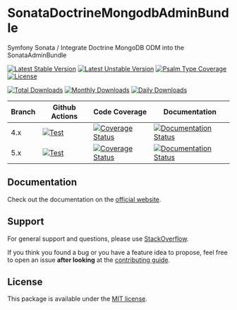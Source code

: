 <!--
DO NOT EDIT THIS FILE!

It's auto-generated by sonata-project/dev-kit package.
-->

# SonataDoctrineMongodbAdminBundle

Symfony Sonata / Integrate Doctrine MongoDB ODM into the SonataAdminBundle

[![Latest Stable Version](https://poser.pugx.org/sonata-project/doctrine-mongodb-admin-bundle/v/stable)](https://packagist.org/packages/sonata-project/doctrine-mongodb-admin-bundle)
[![Latest Unstable Version](https://poser.pugx.org/sonata-project/doctrine-mongodb-admin-bundle/v/unstable)](https://packagist.org/packages/sonata-project/doctrine-mongodb-admin-bundle)
[![Psalm Type Coverage][shepherd_stable_badge]][shepherd_stable_link]
[![License](https://poser.pugx.org/sonata-project/doctrine-mongodb-admin-bundle/license)](https://packagist.org/packages/sonata-project/doctrine-mongodb-admin-bundle)

[![Total Downloads](https://poser.pugx.org/sonata-project/doctrine-mongodb-admin-bundle/downloads)](https://packagist.org/packages/sonata-project/doctrine-mongodb-admin-bundle)
[![Monthly Downloads](https://poser.pugx.org/sonata-project/doctrine-mongodb-admin-bundle/d/monthly)](https://packagist.org/packages/sonata-project/doctrine-mongodb-admin-bundle)
[![Daily Downloads](https://poser.pugx.org/sonata-project/doctrine-mongodb-admin-bundle/d/daily)](https://packagist.org/packages/sonata-project/doctrine-mongodb-admin-bundle)

Branch | Github Actions | Code Coverage | Documentation |
------ | -------------- | ------------- | ------------- |
4.x | [![Test][test_stable_badge]][test_stable_link] | [![Coverage Status][coverage_stable_badge]][coverage_stable_link] | [![Documentation Status][documentation_stable_badge]][documentation_stable_link] |
5.x | [![Test][test_unstable_badge]][test_unstable_link] | [![Coverage Status][coverage_unstable_badge]][coverage_unstable_link] | [![Documentation Status][documentation_unstable_badge]][documentation_unstable_link] |

## Documentation

Check out the documentation on the [official website](https://docs.sonata-project.org/projects/SonataDoctrineMongoDBAdminBundle).

## Support

For general support and questions, please use [StackOverflow](http://stackoverflow.com/questions/tagged/sonata).

If you think you found a bug or you have a feature idea to propose, feel free to open an issue
**after looking** at the [contributing guide](CONTRIBUTING.md).

## License

This package is available under the [MIT license](LICENSE).

[test_stable_badge]: https://github.com/sonata-project/SonataDoctrineMongoDBAdminBundle/workflows/Test/badge.svg?branch=4.x
[test_stable_link]: https://github.com/sonata-project/SonataDoctrineMongoDBAdminBundle/actions?query=workflow:test+branch:4.x
[test_unstable_badge]: https://github.com/sonata-project/SonataDoctrineMongoDBAdminBundle/workflows/Test/badge.svg?branch=5.x
[test_unstable_link]: https://github.com/sonata-project/SonataDoctrineMongoDBAdminBundle/actions?query=workflow:test+branch:5.x
[coverage_stable_badge]: https://codecov.io/gh/sonata-project/SonataDoctrineMongoDBAdminBundle/branch/4.x/graph/badge.svg
[coverage_stable_link]: https://codecov.io/gh/sonata-project/SonataDoctrineMongoDBAdminBundle/branch/4.x
[coverage_unstable_badge]: https://codecov.io/gh/sonata-project/SonataDoctrineMongoDBAdminBundle/branch/5.x/graph/badge.svg
[coverage_unstable_link]: https://codecov.io/gh/sonata-project/SonataDoctrineMongoDBAdminBundle/branch/5.x
[shepherd_stable_badge]: https://shepherd.dev/github/sonata-project/SonataDoctrineMongoDBAdminBundle/coverage.svg
[shepherd_stable_link]: https://shepherd.dev/github/sonata-project/SonataDoctrineMongoDBAdminBundle
[documentation_stable_badge]: https://readthedocs.org/projects/sonatadoctrinemongodbadminbundle/badge/?version=4.x
[documentation_stable_link]: https://docs.sonata-project.org/projects/SonataDoctrineMongoDBAdminBundle/en/4.x/?badge=4.x
[documentation_unstable_badge]: https://readthedocs.org/projects/sonatadoctrinemongodbadminbundle/badge/?version=5.x
[documentation_unstable_link]: https://docs.sonata-project.org/projects/SonataDoctrineMongoDBAdminBundle/en/5.x/?badge=5.x
